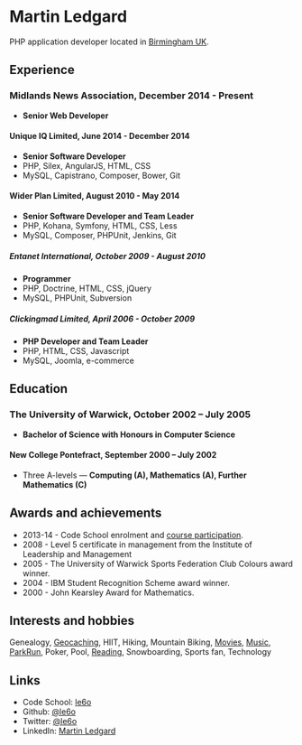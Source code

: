 Martin Ledgard
==============

PHP application developer located in [Birmingham UK][].

## Experience

### Midlands News Association, December 2014 - Present
* **Senior Web Developer**

#### Unique IQ Limited, June 2014 - December 2014
* **Senior Software Developer**
* PHP, Silex, AngularJS, HTML, CSS
* MySQL, Capistrano, Composer, Bower, Git

#### Wider Plan Limited, August 2010 - May 2014
* **Senior Software Developer and Team Leader**
* PHP, Kohana, Symfony, HTML, CSS, Less
* MySQL, Composer, PHPUnit, Jenkins, Git

##### Entanet International, October 2009 - August 2010
* **Programmer**
* PHP, Doctrine, HTML, CSS, jQuery
* MySQL, PHPUnit, Subversion

##### Clickingmad Limited, April 2006 - October 2009
* **PHP Developer and Team Leader**
* PHP, HTML, CSS, Javascript
* MySQL, Joomla, e-commerce

## Education

### The University of Warwick, October 2002 – July 2005
* **Bachelor of Science with Honours in Computer Science**

#### New College Pontefract, September 2000 – July 2002
* Three A-levels — **Computing (A), Mathematics (A), Further Mathematics (C)**

## Awards and achievements

* 2013-14 - Code School enrolment and [course participation][code-school].
* 2008 - Level 5 certificate in management from the Institute of Leadership and Management
* 2005 - The University of Warwick Sports Federation Club Colours award winner.
* 2004 - IBM Student Recognition Scheme award winner.
* 2000 - John Kearsley Award for Mathematics.

## Interests and hobbies

Genealogy, [Geocaching][], HIIT, Hiking, Mountain Biking, [Movies][], [Music][], [ParkRun][],
Poker, Pool, [Reading][], Snowboarding, Sports fan, Technology

## Links

* Code School: [le6o][code-school]
* Github:      [@le6o](http://github.com/le6o)
* Twitter:     [@le6o](http://twitter.com/le6o)
* LinkedIn:    [Martin Ledgard](http://uk.linkedin.com/in/ledgard)

[Birmingham UK]: https://www.google.co.uk/maps/preview/@52.4774376,-1.8636315,11z

[code-school]: https://www.codeschool.com/users/le6o

[Geocaching]: http://www.geocaching.com/profile/?guid=21ba46f1-442a-459a-9880-8580e1ff9927
[Movies]: http://imdb.com/user/ur3229776
[Music]: http://last.fm/user/le6o
[Parkrun]: http://www.parkrun.org.uk/results/athleteresultshistory/?athleteNumber=147723
[Reading]: https://www.goodreads.com/le6o
